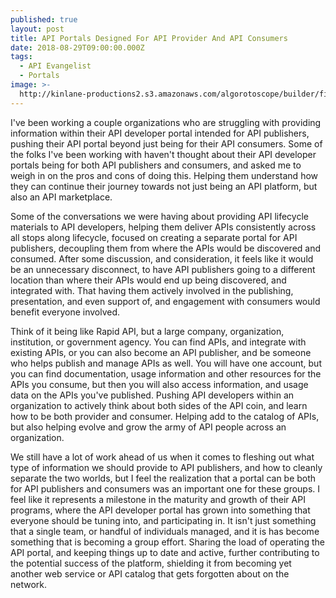 ```yaml
---
published: true
layout: post
title: API Portals Designed For API Provider And API Consumers
date: 2018-08-29T09:00:00.000Z
tags:
  - API Evangelist
  - Portals
image: >-
  http://kinlane-productions2.s3.amazonaws.com/algorotoscope/builder/filtered/66_189_800_500_0_max_0_-5_-1.jpg
---
```

<p></p>I've been working a couple organizations who are struggling with providing information within their API developer portal intended for API publishers, pushing their API portal beyond just being for their API consumers. Some of the folks I've been working with haven't thought about their API developer portals being for both API publishers and consumers, and asked me to weigh in on the pros and cons of doing this. Helping them understand how they can continue their journey towards not just being an API platform, but also an API marketplace.

Some of the conversations we were having about providing API lifecycle materials to API developers, helping them deliver APIs consistently across all stops along lifecycle, focused on creating a separate portal for API publishers, decoupling them from where the APIs would be discovered and consumed. After some discussion, and consideration, it feels like it would be an unnecessary disconnect, to have API publishers going to a different location than where their APIs would end up being discovered, and integrated with. That having them actively involved in the publishing, presentation, and even support of, and engagement with consumers would benefit everyone involved.

Think of it being like Rapid API, but a large company, organization, institution, or government agency. You can find APIs, and integrate with existing APIs, or you can also become an API publisher, and be someone who helps publish and manage APIs as well. You will have one account, but you can find documentation, usage information and other resources for the APIs you consume, but then you will also access information, and usage data on the APIs you've published. Pushing API developers within an organization to actively think about both sides of the API coin, and learn how to be both provider and consumer. Helping add to the catalog of APIs, but also helping evolve and grow the army of API people across an organization.

We still have a lot of work ahead of us when it comes to fleshing out what type of information we should provide to API publishers, and how to cleanly separate the two worlds, but I feel the realization that a portal can be both for API publishers and consumers was an important one for these groups. I feel like it represents a milestone in the maturity and growth of their API programs, where the API developer portal has grown into something that everyone should be tuning into, and participating in. It isn't just something that a single team, or handful of individuals managed, and it is has become something that is becoming a group effort. Sharing the load of operating the API portal, and keeping things up to date and active, further contributing to the potential success of the platform, shielding it from becoming yet another web service or API catalog that gets forgotten about on the network.
